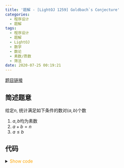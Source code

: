 ```yaml
---
title: '题解 - [LightOJ 1259] Goldbach`s Conjecture'
categories:
  - 程序设计
  - 题解
tags:
  - 程序设计
  - 题解
  - LightOJ
  - 数学
  - 数论
  - 素数/质数
  - 筛法
date: 2020-07-25 00:19:21
---
```

[题目链接](https://lightoj.com/volume_showproblem.php?problem=1259)

<!-- more -->

## 简述题意

给定$n$, 统计满足如下条件的数对$(a,b)$个数

1. $a,b$均为素数
1. $a+b=n$
1. $a\leqslant b$

## 代码

<details>
<summary><font color='orange'>Show code</font></summary>

```cpp
/*
 * @Author: Tifa
 * @LastEditTime: 2020-07-25 00:19:21
 * @Description: LightOJ 1259
 */

#include <cstdio>
const int N = 1e7 + 5, M = 1e6 + 5;
int  pri[M], cnt_pri;
bool vis[N];
int main() {
  // Euler筛
  for (int i = 2; i < N; ++i) {
    if (!vis[i])
      pri[++cnt_pri] = i;
    for (int j = 1; j <= cnt_pri && pri[j] * i < N; ++j) {
      vis[pri[j] * i] = 1;
      if (!(i % pri[j]))
        break;
    }
  }

  int kase;
  scanf("%d", &kase);
  for (int cnt = 1, n, sum; cnt <= kase; ++cnt) {
    sum = 0;
    scanf("%d", &n);
    for (int i = 1; pri[i] <= n / 2; ++i) sum += !vis[n - pri[i]];
    printf("Case %d: %d\n", cnt, sum);
  }
  return 0;
}
```

</details>
